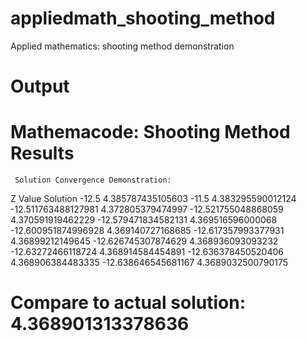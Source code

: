 # appliedmath_shooting_method
Applied mathematics: shooting method demonstration

# Output

Mathemacode: Shooting Method Results
====================================================

     Solution Convergence Demonstration:
 
   Z Value                 Solution
  -12.5                  4.385787435105603
  -11.5                  4.383295590012124
  -12.511763488127981    4.372805379474997
  -12.521755048868059    4.370591919462229
  -12.579471834582131    4.369516596000068
  -12.600951874996928    4.369140727168685
  -12.617357993377931    4.36899212149645
  -12.626745307874629    4.368936093093232
  -12.63272466118724     4.368914584454891
  -12.636378450520406    4.368906384483335
  -12.638646545681167    4.3689032500790175

Compare to actual solution: 4.368901313378636
====================================================

